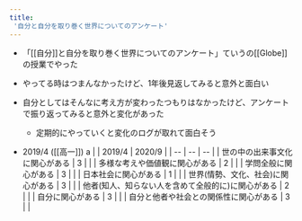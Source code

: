 ```yaml
---
title:
 '自分と自分を取り巻く世界についてのアンケート'
---
```


- 「[[自分]]と自分を取り巻く世界についてのアンケート」ていうの[[Globe]]の授業でやった
- やってる時はつまんなかったけど、1年後見返してみると意外と面白い
- 自分としてはそんなに考え方が変わったつもりはなかったけど、アンケートで振り返ってみると意外と変化があった
    - 定期的にやっていくと変化のログが取れて面白そう

- 2019/4 ([[高一]])
a
|  | 2019/4 | 2020/9 |
| -- | -- | -- |
| 世の中の出来事文化に関心がある | 3 |  |
| 多様な考えや価値観に関心がある | 2 |  |
| 学問全般に関心がある | 3 |  |
| 日本社会に関心がある | 1 |  |
| 世界(情勢、文化、社会)に関心がある | 3 |  |
| 他者(知人、知らない人を含めて全般的に)に関心がある | 2 |  |
| 自分に関心がある | 3 |  |
| 自分と他者や社会との関係性に関心がある | 3 |  |
